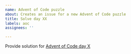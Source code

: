 ```yaml
---
name: Advent of Code puzzle
about: Creates an issue for a new Advent of Code puzzle
title: Solve day XX
labels: aoc
assignees: ''

---
```


Provide solution for [Advent of Code day X](https://adventofcode.com/2019/day/X)
